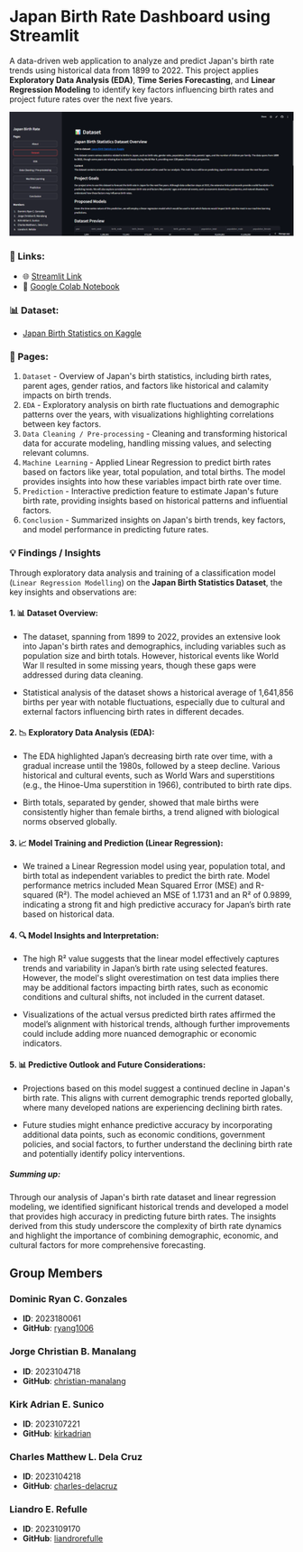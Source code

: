 # Japan Birth Rate Dashboard using Streamlit

A data-driven web application to analyze and predict Japan's birth rate trends using historical data from 1899 to 2022. This project applies **Exploratory Data Analysis (EDA)**, **Time Series Forecasting**, and **Linear Regression Modeling** to identify key factors influencing birth rates and project future rates over the next five years.

![Main Page Screenshot](screenshots/newscreen.png)

### 🔗 Links:

- 🌐 [Streamlit Link](https://group4-css145-proposal3-hzvkwntqtmldcgqtg2bgxt.streamlit.app/)
- 📗 [Google Colab Notebook](https://colab.research.google.com/drive/1i7ifs7KNyGwueQwB-WqFf-4zKZrXHKAE?usp=sharing)

### 📊 Dataset:

- [Japan Birth Statistics on Kaggle](https://www.kaggle.com/datasets/webdevbadger/japan-birth-statistics)

### 📖 Pages:

1. `Dataset` - Overview of Japan's birth statistics, including birth rates, parent ages, gender ratios, and factors like historical and calamity impacts on birth trends.
2. `EDA` - Exploratory analysis on birth rate fluctuations and demographic patterns over the years, with visualizations highlighting correlations between key factors.
3. `Data Cleaning / Pre-processing` - Cleaning and transforming historical data for accurate modeling, handling missing values, and selecting relevant columns.
4. `Machine Learning` - Applied Linear Regression to predict birth rates based on factors like year, total population, and total births. The model provides insights into how these variables impact birth rate over time.
5. `Prediction` - Interactive prediction feature to estimate Japan's future birth rate, providing insights based on historical patterns and influential factors.
6. `Conclusion` - Summarized insights on Japan's birth trends, key factors, and model performance in predicting future rates.

### 💡 Findings / Insights

Through exploratory data analysis and training of a classification model (`Linear Regression Modelling`) on the **Japan Birth Statistics Dataset**, the key insights and observations are:

#### 1. 📊 Dataset Overview:

- The dataset, spanning from 1899 to 2022, provides an extensive look into Japan's birth rates and demographics, including variables such as population size and birth totals. However, historical events like World War II resulted in some missing years, though these gaps were addressed during data cleaning.

- Statistical analysis of the dataset shows a historical average of 1,641,856 births per year with notable fluctuations, especially due to cultural and external factors influencing birth rates in different decades.

#### 2. 📉 Exploratory Data Analysis (EDA):

- The EDA highlighted Japan’s decreasing birth rate over time, with a gradual increase until the 1980s, followed by a steep decline. Various historical and cultural events, such as World Wars and superstitions (e.g., the Hinoe-Uma superstition in 1966), contributed to birth rate dips.

- Birth totals, separated by gender, showed that male births were consistently higher than female births, a trend aligned with biological norms observed globally.

#### 3. 📈 Model Training and Prediction (Linear Regression):

- We trained a Linear Regression model using year, population total, and birth total as independent variables to predict the birth rate.
  Model performance metrics included Mean Squared Error (MSE) and R-squared (R²). The model achieved an MSE of 1.1731 and an R² of 0.9899, indicating a strong fit and high predictive accuracy for Japan’s birth rate based on historical data.

#### 4. 🔍 Model Insights and Interpretation:

- The high R² value suggests that the linear model effectively captures trends and variability in Japan’s birth rate using selected features. However, the model's slight overestimation on test data implies there may be additional factors impacting birth rates, such as economic conditions and cultural shifts, not included in the current dataset.

- Visualizations of the actual versus predicted birth rates affirmed the model’s alignment with historical trends, although further improvements could include adding more nuanced demographic or economic indicators.

#### 5. 📊 Predictive Outlook and Future Considerations:

- Projections based on this model suggest a continued decline in Japan's birth rate. This aligns with current demographic trends reported globally, where many developed nations are experiencing declining birth rates.

- Future studies might enhance predictive accuracy by incorporating additional data points, such as economic conditions, government policies, and social factors, to further understand the declining birth rate and potentially identify policy interventions.

##### **Summing up:**

Through our analysis of Japan's birth rate dataset and linear regression modeling, we identified significant historical trends and developed a model that provides high accuracy in predicting future birth rates. The insights derived from this study underscore the complexity of birth rate dynamics and highlight the importance of combining demographic, economic, and cultural factors for more comprehensive forecasting.

## Group Members

### Dominic Ryan C. Gonzales

- **ID**: 2023180061
- **GitHub**: [ryang1006](https://github.com/ryang1006)

### Jorge Christian B. Manalang

- **ID**: 2023104718
- **GitHub**: [christian-manalang](https://github.com/christian-manalang)

### Kirk Adrian E. Sunico

- **ID**: 2023107221
- **GitHub**: [kirkadrian](https://github.com/kirkadrian)

### Charles Matthew L. Dela Cruz

- **ID**: 2023104218
- **GitHub**: [charles-delacruz](https://github.com/charles-delacruz)

### Liandro E. Refulle

- **ID**: 2023109170
- **GitHub**: [liandrorefulle](https://github.com/liandrorefulle)
